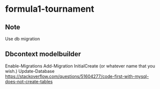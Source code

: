 # formula1-tournament

## Note
Use db migration

## Dbcontext modelbuilder
Enable-Migrations
Add-Migration InitialCreate (or whatever name that you wish.)
Update-Database
https://stackoverflow.com/questions/51604277/code-first-with-mysql-does-not-create-tables
